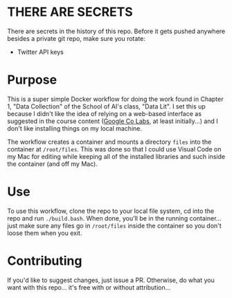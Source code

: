 # THERE ARE SECRETS

There are secrets in the history of this repo.  Before it gets pushed anywhere besides a private git repo, make sure you rotate:
- Twitter API keys

# Purpose

This is a super simple Docker workflow for doing the work found in Chapter 1, "Data Collection" of the School of AI's class, "Data Lit".  I set this up because I didn't like the idea of relying on a web-based interface as suggested in the course content ([Google Co Labs](https://colab.research.google.com), at least initially...) and I don't like installing things on my local machine.

The workflow creates a container and mounts a directory `files` into the container at `/root/files`.  This was done so that I could use Visual Code on my Mac for editing while keeping all of the installed libraries and such inside the container (and off my Mac).

# Use

To use this workflow, clone the repo to your local file system, cd into the repo and run `./build.bash`.  When done, you'll be in the running container... just make sure any files go in `/root/files` inside the container so you don't loose them when you exit.

# Contributing

If you'd like to suggest changes, just issue a PR.  Otherwise, do what you want with this repo... it's free with or without attribution...
